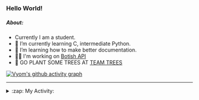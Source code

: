 ### Hello World!

##### About:
- Currently I am a student.
- 🌱 I’m currently learning C, intermediate Python.
- 🌱 I’m learning how to make better documentation.
- 👨‍💻 I'm working on [Botish API](https://github.com/Vyvy-vi/api)
- 🌱 GO PLANT SOME TREES AT [TEAM TREES](https://teamtrees.org/)

[![Vyom's github activity graph](https://activity-graph.herokuapp.com/graph?username=Vyvy-vi)](https://github.com/ashutosh00710/github-readme-activity-graph)

---
<details>
  <summary>:zap: My Activity:</summary>
  
<!--START_SECTION:waka-->
![Code Time](http://img.shields.io/badge/Code%20Time-728%20hrs%2039%20mins-blue)

**I'm a Night 🦉** 

```text
🌞 Morning    59 commits     ██░░░░░░░░░░░░░░░░░░░░░░░   8.04% 
🌆 Daytime    178 commits    ██████░░░░░░░░░░░░░░░░░░░   24.25% 
🌃 Evening    247 commits    ████████░░░░░░░░░░░░░░░░░   33.65% 
🌙 Night      250 commits    ████████░░░░░░░░░░░░░░░░░   34.06%

```
📅 **I'm Most Productive on Sunday** 

```text
Monday       72 commits     ██░░░░░░░░░░░░░░░░░░░░░░░   9.81% 
Tuesday      122 commits    ████░░░░░░░░░░░░░░░░░░░░░   16.62% 
Wednesday    118 commits    ████░░░░░░░░░░░░░░░░░░░░░   16.08% 
Thursday     104 commits    ███░░░░░░░░░░░░░░░░░░░░░░   14.17% 
Friday       77 commits     ██░░░░░░░░░░░░░░░░░░░░░░░   10.49% 
Saturday     85 commits     ███░░░░░░░░░░░░░░░░░░░░░░   11.58% 
Sunday       156 commits    █████░░░░░░░░░░░░░░░░░░░░   21.25%

```


📊 **This Week I Spent My Time On** 

```text
🔥 Editors: 
VS Code                  7 hrs 12 mins       ████████████████████████░   98.46% 
Vim                      6 mins              ░░░░░░░░░░░░░░░░░░░░░░░░░   1.54%

🐱‍💻 Projects: 
praise_backend_js        5 hrs 49 mins       ████████████████████░░░░░   79.55% 
session-3-revision       42 mins             ██░░░░░░░░░░░░░░░░░░░░░░░   9.59% 
Unknown Project          37 mins             ██░░░░░░░░░░░░░░░░░░░░░░░   8.63% 
discord-bot-army         7 mins              ░░░░░░░░░░░░░░░░░░░░░░░░░   1.78% 
onboarding-bot           1 min               ░░░░░░░░░░░░░░░░░░░░░░░░░   0.32%

```


 Last Updated on 17/04/2022 15:04:43 UTC
<!--END_SECTION:waka-->
</details>

